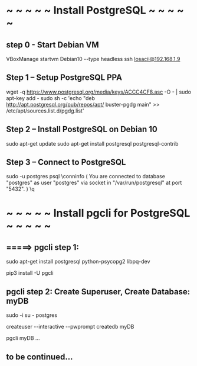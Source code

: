 
















# ~ ~ ~ ~ ~  Install PostgreSQL ~ ~ ~ ~ ~

## step 0 - Start Debian VM
VBoxManage startvm Debian10 --type headless
ssh losacii@192.168.1.9

## Step 1 – Setup PostgreSQL PPA
wget -q https://www.postgresql.org/media/keys/ACCC4CF8.asc -O - | sudo apt-key add -
sudo sh -c 'echo "deb http://apt.postgresql.org/pub/repos/apt/ buster-pgdg main" >> /etc/apt/sources.list.d/pgdg.list'

## Step 2 – Install PostgreSQL on Debian 10
sudo apt-get update
sudo apt-get install postgresql postgresql-contrib

## Step 3 – Connect to PostgreSQL
sudo -u postgres psql
\conninfo
( You are connected to database "postgres" as user "postgres" via socket in "/var/run/postgresql" at port "5432". )
\q



# ~ ~ ~ ~ ~  Install pgcli for PostgreSQL ~ ~ ~ ~ ~

## =====> pgcli step 1:
sudo apt-get install postgresql python-psycopg2 libpq-dev

pip3 install -U pgcli

## pgcli step 2: Create Superuser, Create Database: myDB
sudo -i
su - postgres

createuser --interactive --pwprompt
createdb myDB

pgcli myDB ...

## to be continued...
